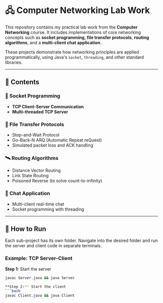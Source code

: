 # 🖧 Computer Networking Lab Work

This repository contains my practical lab work from the **Computer Networking** course. It includes implementations of core networking concepts such as **socket programming**, **file transfer protocols**, **routing algorithms**, and a **multi-client chat application**.

These projects demonstrate how networking principles are applied programmatically, using Java's `socket`, `threading`, and other standard libraries.

---

## 📂 Contents

### 🔌 Socket Programming
- **TCP Client-Server Communication**
- **Multi-threaded TCP Server**

### 📁 File Transfer Protocols
- Stop-and-Wait Protocol
- Go-Back-N ARQ (Automatic Repeat reQuest)
- Simulated packet loss and ACK handling

### 🛰️ Routing Algorithms
- Distance Vector Routing
- Link State Routing
- Poisoned Reverse (to solve count-to-infinity)

### 💬 Chat Application
- Multi-client real-time chat
- Socket programming with threading

---

## 🚀 How to Run

Each sub-project has its own folder. Navigate into the desired folder and run the server and client code in separate terminals.

### Example: TCP Server-Client

**Step 1:** Start the server  
```bash
javac Server.java && java Server

**Step 2:** Start the client  
```bash
javac Client.java && java Client
